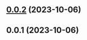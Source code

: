 ## [0.0.2](https://github.com/intelligent-systems-lab-org/SimuNEX/compare/v0.0.1...v0.0.2) (2023-10-06)



## 0.0.1 (2023-10-06)



